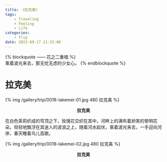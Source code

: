 ```yaml
---
title: 《拉克美》
tags:
    - Traveling
    - Feeling
    - Life
categories:
	- Trip
date: 2023-09-17 21:32:00
---
```


{% blockquote —— 花之二重唱 %}  
乘着波光来去，那无忧无虑的少女心。
{% endblockquote %} 

<!-- more -->

# 拉克美


{% img /gallery/trip/0018-lakemei-01.jpg 480 拉克美 %}
<p align="center"><b>拉克美</b></p>

在白色茉莉织成的穹顶之下，玫瑰花交织在其中，河畔上的满布着娇笑的黎明花朵。轻轻地飘浮在其迷人的波浪之上，随着河水起伏，乘着波光来去，一手迎向河岸，春天睡着鸟儿高歌。


{% img /gallery/trip/0018-lakemei-02.jpg 480 拉克美 %}
<p align="center"><b>拉克美</b></p>